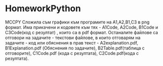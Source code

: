 # HomeworkPython
MCCPY
Сложила съм графики към програмите на A1,A2,B1,C3 в png формат. Има прикачени и кодовете към тях - A1Code, 
A2Code, B1Code и C3Code(код с резултат) ,  които са в pdf формат. Останалите файлове са отговори на задачите - текстови файлове, в които 
отговарям на задачите - код или обяснения в прав текст - A2explanation.pdf, B1Explanation.pdf (Обяснения по задачите),
B2Table.pdf(таблица с отговорите), C1Code.pdf (кода с резултата), C2Code.pdf(кода с резултата).
